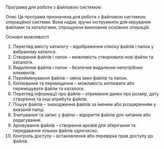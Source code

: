 Програма для роботи з файловою системою

Опис
Ця програма призначена для роботи з файловою системою операційної системи. Вона надає зручні інструменти для керування файлами та каталогами, спрощуючи виконання основних операцій.

Основні можливості
1. Перегляд вмісту каталогу – відображення списку файлів і папок у вибраному каталозі.
2. Створення файлів і папок – можливість створювати нові файли та каталоги.
3. Видалення файлів і папок – безпечне видалення непотрібних елементів.
4. Перейменування файлів – зміна імен файлів та папок.
5. Копіювання та переміщення – можливість копіювати або переміщувати файли та каталоги.
6. Перегляд інформації про файли – отримання даних про розмір, дату створення та інші атрибути файлів.
7. Пошук файлів – знаходження файлів за іменем або розширенням у вказаній папці.
8. Зчитування та запис у файли – відкриття файлів для читання або редагування.
9. Архівування файлів – створення архівів для зберігання та передавання кількох файлів одночасно.
10. Контроль доступу – встановлення або перевірка прав доступу до файлів.
